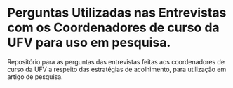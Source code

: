# Perguntas Utilizadas nas Entrevistas com os Coordenadores de curso da UFV para uso em pesquisa.
Repositório para as perguntas das entrevistas feitas aos coordenadores de curso da UFV a respeito das estratégias de acolhimento, para utilização em artigo de pesquisa.
